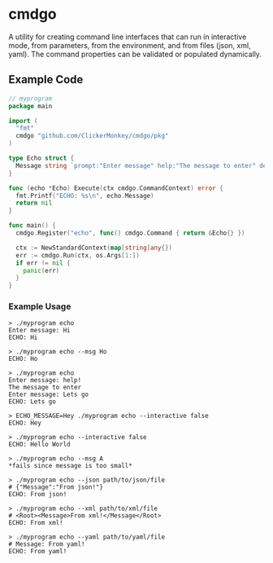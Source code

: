 # cmdgo
A utility for creating command line interfaces that can run in interactive mode, from parameters, from the environment, and from files (json, xml, yaml). The command properties can be validated or populated dynamically.

## Example Code

```go
// myprogram
package main

import (
  "fmt"
  cmdgo "github.com/ClickerMonkey/cmdgo/pkg"
)

type Echo struct {
  Message string `prompt:"Enter message" help:"The message to enter" default:"Hello World" min:"2" env:"ECHO_MESSAGE" arg:"msg"`
}

func (echo *Echo) Execute(ctx cmdgo.CommandContext) error {
  fmt.Printf("ECHO: %s\n", echo.Message)
  return nil
}

func main() {
  cmdgo.Register("echo", func() cmdgo.Command { return &Echo{} })

  ctx := NewStandardContext(map[string]any{})
  err := cmdgo.Run(ctx, os.Args[1:])
  if err != nil {
    panic(err)
  }
}
```

### Example Usage

```
> ./myprogram echo
Enter message: Hi
ECHO: Hi

> ./myprogram echo --msg Ho
ECHO: Ho

> ./myprogram echo
Enter message: help!
The message to enter
Enter message: Lets go
ECHO: Lets go

> ECHO_MESSAGE=Hey ./myprogram echo --interactive false
ECHO: Hey

> ./myprogram echo --interactive false
ECHO: Hello World

> ./myprogram echo --msg A
*fails since message is too small*

> ./myprogram echo --json path/to/json/file
# {"Message":"From json!"}
ECHO: From json!

> ./myprogram echo --xml path/to/xml/file
# <Root><Message>From xml!</Message</Root>
ECHO: From xml!

> ./myprogram echo --yaml path/to/yaml/file
# Message: From yaml!
ECHO: From yaml!
```